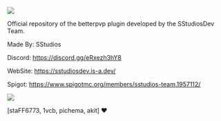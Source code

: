 <img align=center src="https://raw.githubusercontent.com/Sstudios-Dev/Betterpvp-2.0/master/.github/Betterpvp.png">

Official repository of the betterpvp plugin developed by the SStudiosDev Team.

Made By: SStudios

Discord: https://discord.gg/eRxezh3hY8

WebSite: https://sstudiosdev.is-a.dev/

Spigot: https://www.spigotmc.org/members/sstudios-team.1957112/

<img src="https://contrib.rocks/image?repo=Sstudios-Dev/Betterpvp-2.0">

[staFF6773, 1vcb, pichema, akit] ❤

